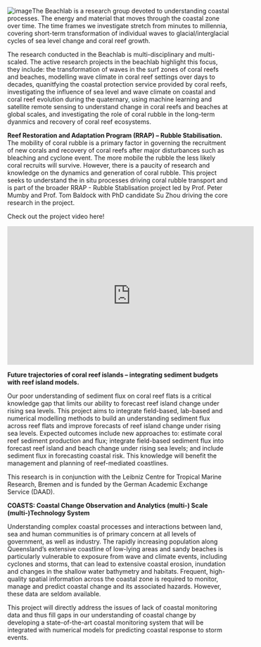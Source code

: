 ![image](https://github.com/geo-dan/geo-dan.github.io/assets/25338807/56ae9958-884e-4353-a3c4-7c2d014108ee)The Beachlab is a research group devoted to understanding coastal processes. The energy and material that moves through the coastal zone over time. The time frames we investigate stretch from minutes to millennia, covering short-term transformation of individual waves to glacial/interglacial cycles of sea level change and coral reef growth. 

The research conducted in the Beachlab is multi-disciplinary and multi-scaled. The active research projects in the beachlab highlight this focus, they include: the transformation of waves in the surf zones of coral reefs and beaches, modelling wave climate in coral reef settings over days to decades, quanitfying the coastal protection service provided by coral reefs, investigating the influence of sea level and wave climate on coastal and coral reef evolution during the quaternary, using machine learning and satellite remote sensing to understand change in coral reefs and beaches at global scales, and investigating the role of coral rubble in the long-term dyanmics and recovery of coral reef ecosystems. 



**Reef Restoration and Adaptation Program (RRAP) – Rubble Stabilisation.**
The mobility of coral rubble is a primary factor in governing the recruitment of new corals and recovery of coral reefs after major disturbances such as bleaching and cyclone event. The more mobile the rubble the less likely coral recruits will survive. However, there is a paucity of research and knowledge on the dynamics and generation of coral rubble. This project seeks to understand the in situ processes driving coral rubble transport and is part of the broader RRAP - Rubble Stablisation project led by Prof. Peter Mumby and Prof. Tom Baldock with PhD candidate Su Zhou driving the core research in the project.

Check out the project video here!

<iframe width="560" height="315" src="https://www.youtube.com/embed/MfQpiFP38VA?si=KFL5PurjxXMxvWf6" title="YouTube video player" frameborder="0" allow="accelerometer; autoplay; clipboard-write; encrypted-media; gyroscope; picture-in-picture; web-share" allowfullscreen></iframe>

**Future trajectories of coral reef islands – integrating sediment budgets with reef island models.**

Our poor understanding of sediment flux on coral reef flats is a critical knowledge gap that limits our ability to forecast reef island change under rising sea levels. This project aims to integrate field-based, lab-based and numerical modelling methods to build an understanding sediment flux across reef flats and improve forecasts of reef island change under rising sea levels. Expected outcomes include new approaches to: estimate coral reef sediment production and flux; integrate field-based sediment flux into forecast reef island and beach change under rising sea levels; and include sediment flux in forecasting coastal risk. This knowledge will benefit the management and planning of reef-mediated coastlines.

This research is in conjunction with the Leibniz Centre for Tropical Marine Research, Bremen and is funded by the German Academic Exchange Service (DAAD).

**COASTS: Coastal Change Observation and Analytics (multi-) Scale (multi-)Technology System**

Understanding complex coastal processes and interactions between land, sea and human communities is of primary concern at all levels of government, as well as industry. The rapidly increasing population along Queensland’s extensive coastline of low-lying areas and sandy beaches is particularly vulnerable to exposure from wave and climate events, including cyclones and storms, that can lead to extensive coastal erosion, inundation and changes in the shallow water bathymetry and habitats. Frequent, high-quality spatial information across the coastal zone is required to monitor, manage and predict coastal change and its associated hazards. However, these data are seldom available. 

This project will directly address the issues of lack of coastal monitoring data and thus fill gaps in our understanding of coastal change by developing a state-of-the-art coastal monitoring system that will be integrated with numerical models for predicting coastal response to storm events.







